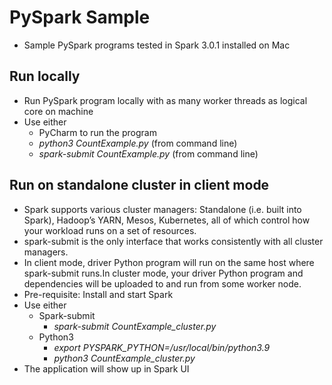 # PySpark Sample
- Sample PySpark programs tested in Spark 3.0.1 installed on Mac
## Run locally
- Run PySpark program locally with as many worker threads as logical core on machine
- Use either
  - PyCharm to run the program
  - *python3 CountExample.py* (from command line)
  - *spark-submit CountExample.py* (from command line)
## Run on standalone cluster in client mode
- Spark supports various cluster managers: Standalone (i.e. built into Spark), Hadoop’s YARN, Mesos, Kubernetes, all of which control how your workload runs on a set of resources.
- spark-submit is the only interface that works consistently with all cluster managers.
- In client mode, driver Python program will run on the same host where spark-submit runs.In cluster mode, your driver Python program and dependencies will be uploaded to and run from some worker node.
- Pre-requisite: Install and start Spark
- Use either
  - Spark-submit
    - *spark-submit CountExample_cluster.py*
  - Python3
    - *export PYSPARK_PYTHON=/usr/local/bin/python3.9*
    - *python3 CountExample_cluster.py*
- The application will show up in Spark UI
